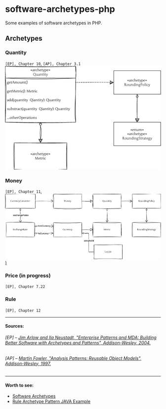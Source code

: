 # software-archetypes-php
Some examples of software archetypes in PHP.

## Archetypes

### Quantity
`[EP], Chapter 10`, `[AP], Chapter 3.1`
[<img src="docs/quantity.png" alt="Quantity diagram" width="550"/>](docs/quantity.png)

### Money
`[EP], Chapter 11`, \
[<img src="docs/money.png" alt="Money diagram" width="550"/>)](docs/money.png)

### Price (in progress)
`[EP], Chapter 7.22`

### Rule
`[EP], Chapter 12`

---
#### Sources:
###### [EP] – [Jim Arlow and Ila Neustadt, "Enterprise Patterns and MDA: Building Better Software with Archetypes and Patterns", Addison-Wesley, 2004.](https://www.oreilly.com/library/view/enterprise-patterns-and/032111230X/)
###### [AP] – [Martin Fowler, "Analysis Patterns: Reusable Object Models", Addison-Wesley, 1997.](https://martinfowler.com/books/ap.html)

---
#### Worth to see:
- [Software Archetypes](https://www.enterprise-architecture.org/software-archetypes/)
- [Rule Archetype Pattern JAVA Example](https://github.com/commonality/archetypes-rules)